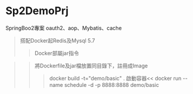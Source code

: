 # Sp2DemoPrj
SpringBoo2專案  oauth2、aop、Mybatis、cache
>搭配Docker起Redis及Mysql 5.7
>>Docker部屬jar指令

>>將Dockerfile及jar檔放置同目錄下，註冊成Image
>>>docker build -t="demo/basic" .
>>啟動容器<<
>>>docker run --name schedule -d -p 8888:8888 demo/basic
